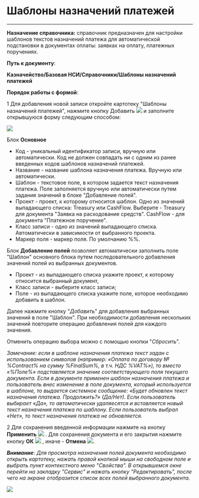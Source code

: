﻿#  Шаблоны назначений платежей
_ _ _ _ _  _

**Назначение справочника:** справочник предназначен для настройки шаблонов текстов назначений платежа для автоматической подстановки в документах оплаты: заявках на оплату, платежных поручениях.

**Путь к документу**:

**Казначейство/Базовая НСИ/Справочники/Шаблоны назначений платежей**

**Порядок работы с формой**:

1 Для добавления новой записи откройте картотеку "Шаблоны назначений платежей", нажмите кнопку Добавить ![](topic:Com.AddFiles.Buttons.Btn_Add.png)  и заполните открывшуюся форму следующим способом:

![](topic:.AddFiles.Screenshot_2419.jpg)

Блок **Основное**

* Код - уникальный идентификатор записи, вручную или автоматически. Код не должен совпадать ни с одним из ранее введенных кодов шаблонов назначений платежей.
* Название - название шаблона назначения платежа. Вручную или автоматически.
* Шаблон - текстовое поле, в котором задается текст назначения платежа. Поле заполняется вручную или автоматически путем задания значений в блоке "Добавление полей".
* Проект - проект, к которому относится шаблон. Одно из значений выпадающего списка: Treasury или CashFlow. Выберите - Treasury для документа "Заявка на расходование средств".  CashFlow - для документа "Платежное поручение".
* Класс записи - одно из значений выпадающего списка. Автоматически в зависимости от выбранного проекта.
* Маркер поля - маркер поля. По умолчанию %%.

Блок **Добавление полей**  позволяет автоматически заполнить поле "Шаблон" основного блока путем последовательного добавления значений полей из выбранных документов.

* Проект - из выпадающего списка укажите проект, к которому относится выбранный документ,
* Класс записи - выберите класс записи;
* Поле - из выпадающего списка укажите поле, которое необходимо добавить в шаблон.

Далее нажмите кнопку  "*Добавить*" для добавления выбранных значений в поле "Шаблон". При необходимости добавления нескольких значений повторите операцию добавления полей для каждого значения.

Отменить  операцию выбора  можно с помощью кнопки "*Сбросить*".


*Замечание: если в шаблоне назначения платежа текст задан с использованием символов (например: «Оплата по договору № %Contract% на сумму %FinalSum%, в т.ч. НДС %VAT%»), то вместо «%Поле%» подставляется значение соответствующего поля текущего документа. Если в документе применен шаблон назначения платежа и пользователь внес изменение в поле документа, который используется в шаблоне, то выдается системное сообщение: «Будет обновлен текст назначения платежа. Продолжить?» (Да/Нет). Если пользователь выбирает «Да», то автоматически удаляесятся и вставляется новый текст назначения платежа по шаблону. Если пользователь выбрал «Нет», то  текст назначения платежа не обновляется.*


2 Для сохранения введенной информации нажмите на кнопку **Применить** ![](topic:AddFiles.Btn_OK.png) .
Для сохранения документа и его закрытия нажмите кнопку **ОК**
 ![](topic:AddFiles.Btn_Post.png) , иначе  -  **Отмена** ![](topic:AddFiles.BtnCloseCancel.png).

 ***Внимание***: *Для просмотра назначения полей документа необходимо открыть картотеку, нажать правой кнопкой мыши на свободном поле и выбрать пункт контекстного меню "Свойства". В открывшемся окне перейти на закладку "Сервис" и нажать кнопку "Редактировать", после чего на экране отобразится список всех полей выбранного документа.*

![](topic:.AddFiles.Screenshot_2420.jpg)